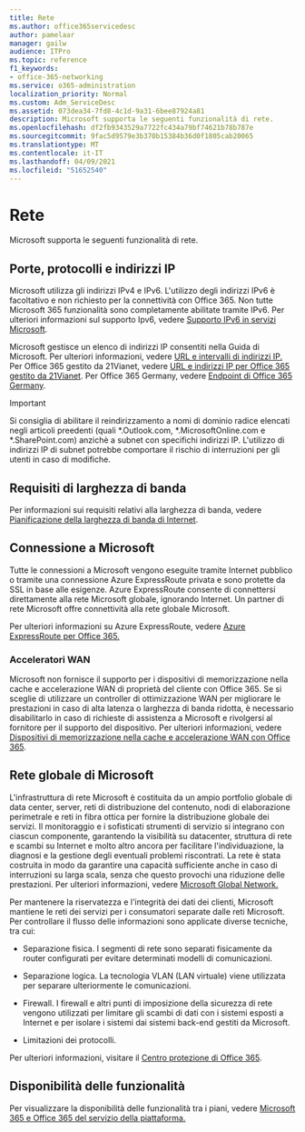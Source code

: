 ```yaml
---
title: Rete
ms.author: office365servicedesc
author: pamelaar
manager: gailw
audience: ITPro
ms.topic: reference
f1_keywords:
- office-365-networking
ms.service: o365-administration
localization_priority: Normal
ms.custom: Adm_ServiceDesc
ms.assetid: 073dea34-7fd8-4c1d-9a31-6bee87924a81
description: Microsoft supporta le seguenti funzionalità di rete.
ms.openlocfilehash: df2fb9343529a7722fc434a79bf74621b78b787e
ms.sourcegitcommit: 9fac5d9579e3b370b15384b36d0f1805cab20065
ms.translationtype: MT
ms.contentlocale: it-IT
ms.lasthandoff: 04/09/2021
ms.locfileid: "51652540"
---
```

# <a name="networking"></a>Rete

Microsoft supporta le seguenti funzionalità di rete.
  
## <a name="ports-protocols-and-ip-addresses"></a>Porte, protocolli e indirizzi IP

Microsoft utilizza gli indirizzi IPv4 e IPv6. L'utilizzo degli indirizzi IPv6 è facoltativo e non richiesto per la connettività con Office 365. Non tutte Microsoft 365 funzionalità sono completamente abilitate tramite IPv6. Per ulteriori informazioni sul supporto Ipv6, vedere [Supporto IPv6 in servizi Microsoft](/office365/enterprise/ipv6-support).
  
Microsoft gestisce un elenco di indirizzi IP consentiti nella Guida di Microsoft. Per ulteriori informazioni, vedere [URL e intervalli di indirizzi IP.](/office365/enterprise/urls-and-ip-address-ranges) Per Office 365 gestito da 21Vianet, vedere [URL e indirizzi IP per Office 365 gestito da 21Vianet](/office365/enterprise/managing-office-365-endpoints). Per Office 365 Germany, vedere [Endpoint di Office 365 Germany](https://support.office.com/article/Office-365-Germany-endpoints-8a113a50-0071-4155-bb8e-eba5a8dbd4c8).
  
> [!IMPORTANT]
> Si consiglia di abilitare il reindirizzamento a nomi di dominio radice elencati negli articoli preedenti (quali \*.Outlook.com, \*.MicrosoftOnline.com e \*.SharePoint.com) anzichè a subnet con specifichi indirizzi IP. L'utilizzo di indirizzi IP di subnet potrebbe comportare il rischio di interruzioni per gli utenti in caso di modifiche. 
  
## <a name="bandwidth-requirements"></a>Requisiti di larghezza di banda

Per informazioni sui requisiti relativi alla larghezza di banda, vedere [Pianificazione della larghezza di banda di Internet](/office365/enterprise/network-planning-and-performance).
  
## <a name="connecting-to-microsoft"></a>Connessione a Microsoft

Tutte le connessioni a Microsoft vengono eseguite tramite Internet pubblico o tramite una connessione Azure ExpressRoute privata e sono protette da SSL in base alle esigenze. Azure ExpressRoute consente di connettersi direttamente alla rete Microsoft globale, ignorando Internet. Un partner di rete Microsoft offre connettività alla rete globale Microsoft.
  
Per ulteriori informazioni su Azure ExpressRoute, vedere [Azure ExpressRoute per Office 365.](/microsoft-365/enterprise/azure-expressroute)
  
### <a name="wan-accelerators"></a>Acceleratori WAN

Microsoft non fornisce il supporto per i dispositivi di memorizzazione nella cache e accelerazione WAN di proprietà del cliente con Office 365. Se si sceglie di utilizzare un controller di ottimizzazione WAN per migliorare le prestazioni in caso di alta latenza o larghezza di banda ridotta, è necessario disabilitarlo in caso di richieste di assistenza a Microsoft e rivolgersi al fornitore per il supporto del dispositivo. Per ulteriori informazioni, vedere [Dispositivi di memorizzazione nella cache e accelerazione WAN con Office 365](https://support.microsoft.com/help/2690045/using-third-party-network-devices-or-solutions-with-office-365).
  
## <a name="the-global-microsoft-network"></a>Rete globale di Microsoft

L'infrastruttura di rete Microsoft è costituita da un ampio portfolio globale di data center, server, reti di distribuzione del contenuto, nodi di elaborazione perimetrale e reti in fibra ottica per fornire la distribuzione globale dei servizi. Il monitoraggio e i sofisticati strumenti di servizio si integrano con ciascun componente, garantendo la visibilità su datacenter, struttura di rete e scambi su Internet e molto altro ancora per facilitare l'individuazione, la diagnosi e la gestione degli eventuali problemi riscontrati. La rete è stata costruita in modo da garantire una capacità sufficiente anche in caso di interruzioni su larga scala, senza che questo provochi una riduzione delle prestazioni. Per ulteriori informazioni, vedere [Microsoft Global Network.](/azure/networking/microsoft-global-network) 
  
Per mantenere la riservatezza e l'integrità dei dati dei clienti, Microsoft mantiene le reti dei servizi per i consumatori separate dalle reti Microsoft. Per controllare il flusso delle informazioni sono applicate diverse tecniche, tra cui:
  
- Separazione fisica. I segmenti di rete sono separati fisicamente da router configurati per evitare determinati modelli di comunicazioni.
    
- Separazione logica. La tecnologia VLAN (LAN virtuale) viene utilizzata per separare ulteriormente le comunicazioni.
    
- Firewall. I firewall e altri punti di imposizione della sicurezza di rete vengono utilizzati per limitare gli scambi di dati con i sistemi esposti a Internet e per isolare i sistemi dai sistemi back-end gestiti da Microsoft. 
    
- Limitazioni dei protocolli.
    
Per ulteriori informazioni, visitare il [Centro protezione di Office 365](https://www.microsoft.com/trust-center). 
  
## <a name="feature-availability"></a>Disponibilità delle funzionalità

Per visualizzare la disponibilità delle funzionalità tra i piani, vedere [Microsoft 365 e Office 365 del servizio della piattaforma.](office-365-platform-service-description.md)

